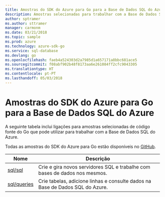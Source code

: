 ```yaml
---
title: Amostras do SDK do Azure para Go para a Base de Dados SQL do Azure
description: Amostras selecionadas para trabalhar com a Base de Dados SQL do Azure a partir do SDK do Azure para Go.
author: sptramer
ms.author: sttramer
manager: carmonm
ms.date: 03/21/2018
ms.topic: sample
ms.prod: azure
ms.technology: azure-sdk-go
ms.service: sql-database
ms.devlang: go
ms.openlocfilehash: faeb4a524303d2a7985d1a657171a8bbc681ace5
ms.sourcegitcommit: f08abf902b48f8173aa6e261084ff2cfc9043305
ms.translationtype: HT
ms.contentlocale: pt-PT
ms.lasthandoff: 05/03/2018
---
```

# <a name="azure-sdk-for-go-samples-for-azure-sql-database"></a>Amostras do SDK do Azure para Go para a Base de Dados SQL do Azure

A seguinte tabela inclui ligações para amostras selecionadas de código fonte do Go que pode utilizar para trabalhar com a Base de Dados SQL do Azure.

Todas as amostras do SDK do Azure para Go estão disponíveis no [GitHub](https://github.com/Azure-Samples/azure-sdk-for-go-samples).

| Nome | Descrição |
|------|-------------|
| [sql/sql](https://github.com/Azure-Samples/azure-sdk-for-go-samples/blob/master/sql/sql.go) | Crie e gira novos servidores SQL e trabalhe com bases de dados nos mesmos. |
| [sql/queries](https://github.com/Azure-Samples/azure-sdk-for-go-samples/blob/master/sql/queries.go) | Crie tabelas, adicione linhas e consulte dados na Base de Dados SQL do Azure. |
